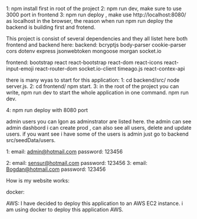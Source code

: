 1: npm install first in root of the project
2: npm run dev, make sure to use 3000 port in frontend 
3: npm run deploy , make use http://localhost:8080/ as localhost in the browser, the reason when run npm run deploy the backend is building first and frotend.


This project is consist of several dependencies and they all listet here both frontend and backend here:
backend:
    bcryptjs
    body-parser
    cookie-parser
    cors
    dotenv
    express
    jsonwebtoken
    mongoose
    morgan
    socket.io

frontend:
    bootstrap
    react
    react-bootstrap
    react-dom
    react-icons
    react-input-emoji
    react-router-dom
    socket.io-client
    timeago.js
    react-contex-api

 there is many wyas to start for this application:
 1: cd backend/src/ 
     node server.js.
 2: cd frontend/
     npm start.
3:  in the root of the project you can write, npm run dev
    to start the whole application in one command. npm run dev. 

4:  npm run deploy with 8080 port 

admin users you can lgon as adminstrator are listed here.
the admin can see admin dashbord i can create prod , can also see all users, delete and update users.
if you want see i have some of the users is admin just go to backend src/seedData/users.

1:
  email: admin@hotmail.com
  password: 123456
 
2: 
  email: sensur@hotmail.com
  password: 123456
3:
  email: Bogdan@hotmail.com
  password: 123456


How is my website works:





docker:

AWS:
 I have decided to deploy this application to an AWS EC2 instance.
 i am using docker to deploy this application AWS.


